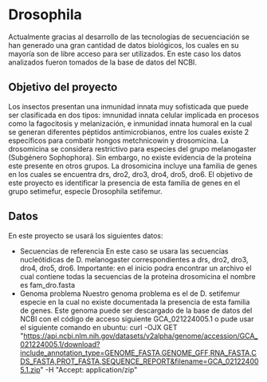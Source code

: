# Drosophila
Actualmente gracias al desarrollo de las tecnologías de secuenciación se han generado una gran cantidad de datos biológicos,
los cuales en su mayoría son de libre acceso para ser utilizados. En este caso los datos analizados fueron tomados de la
base de datos del NCBI.

## Objetivo del proyecto
Los insectos presentan una inmunidad innata muy sofisticada que puede ser clasificada en dos tipos: imnunidad innata celular 
implicada en procesos como la fagocitosis y melanización, e inmunidad innata humoral en la cual se generan diferentes péptidos 
antimicrobianos, entre los cuales existe 2 específicos para combatir hongos metchnicowin y drosomicina. La drosomicina se 
considera restrictivo para especies del grupo melanogaster (Subgénero Sophophora). Sin embargo, no existe evidencia de la proteína
este presente en otros grupos. 
La drosomicina incluye una familia de genes en los cuales se encuentra drs, dro2, dro3, dro4, dro5, dro6. El objetivo de este proyecto
es identificar la presencia de esta familia de genes en el grupo setimefur, especie Drosophila setifemur. 

## Datos 

En este proyecto se usará los siguientes datos:
* Secuencias de referencia
  En este caso se usara las secuencias nucleótidicas de D. melanogaster correspondientes a drs, dro2, dro3, dro4, dro5, dro6.
  Importante: en el inicio podra encontrar un archivo el cual contiene todas la secuencias de la proteina drosomicina el nombre es fam_dro.fasta
* Genoma problema
  Nuestro genoma problema es el de D. setifemur especie en la cual no existe documentada la presencia de esta familia de genes.
  Este genoma puede ser descargado de la base de datos del NCBI con el código de acceso siguiente GCA_021224005.1 o pude usar el siguiente comando
  en ubuntu:
curl -OJX GET "https://api.ncbi.nlm.nih.gov/datasets/v2alpha/genome/accession/GCA_021224005.1/download?include_annotation_type=GENOME_FASTA,GENOME_GFF,RNA_FASTA,CDS_FASTA,PROT_FASTA,SEQUENCE_REPORT&filename=GCA_021224005.1.zip" -H "Accept: application/zip"

  

